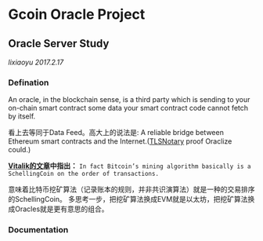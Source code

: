 # Gcoin Oracle Project

## Oracle Server Study

*lixiaoyu 2017.2.17*

### Defination

An oracle, in the blockchain sense, is a third party which is sending to your on-chain smart contract some data your smart contract code cannot fetch by itself.

看上去等同于Data Feed。高大上的说法是:
A reliable bridge between Ethereum smart contracts and the Internet.([TLSNotary](https://tlsnotary.org/) proof Oraclize could.)

**[Vitalik的文章](https://blog.ethereum.org/2014/03/28/schellingcoin-a-minimal-trust-universal-data-feed/)中指出：**
`In fact Bitcoin’s mining algorithm basically is a SchellingCoin on the order of transactions.`


意味着比特币挖矿算法（记录账本的规则，并非共识演算法）就是一种的交易排序的SchellingCoin。
多思考一步，把挖矿算法换成EVM就是以太坊，把挖矿算法换成Oracles就是更有意思的组合。
### Documentation
